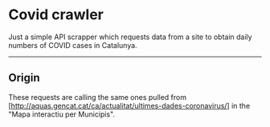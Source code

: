# Covid crawler

Just a simple API scrapper which requests data from a site to obtain daily numbers of COVID cases in Catalunya.

___

## Origin
These requests are calling the same ones pulled from [http://aquas.gencat.cat/ca/actualitat/ultimes-dades-coronavirus/] in the "Mapa interactiu per Municipis".